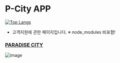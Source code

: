 # P-City APP
[![Top Langs](https://github-readme-stats.vercel.app/api/top-langs/?username=ssafypark)](https://github.com/ssafypark/github-readme-stats)
* 고객지원에 관한 페이지입니다.
    ※ node_modules 비포함!

### [PARADISE CITY](https://www.p-city.com/)
![image](https://user-images.githubusercontent.com/99133426/236991263-1d5c16c3-cd5d-4149-9a59-8eca1edd27cf.png)